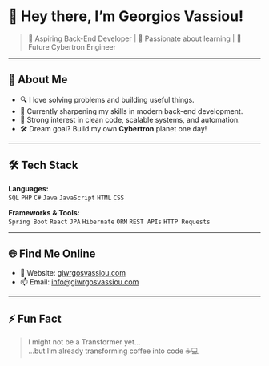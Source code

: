 # 👋 Hey there, I’m Georgios Vassiou!

> 🧠 Aspiring Back-End Developer | 🚀 Passionate about learning | 🤖 Future Cybertron Engineer

---

## 🧠 About Me

- 🔍 I love solving problems and building useful things.
- 🌱 Currently sharpening my skills in modern back-end development.
- 🧩 Strong interest in clean code, scalable systems, and automation.
- 🛠️ Dream goal? Build my own **Cybertron** planet one day!

---

## 🛠 Tech Stack

**Languages:**  
`SQL` `PHP` `C#` `Java` `JavaScript` `HTML` `CSS`

**Frameworks & Tools:**  
`Spring Boot` `React` `JPA` `Hibernate` `ORM` `REST APIs` `HTTP Requests`

---

## 🌐 Find Me Online

- 🔗 Website: [giwrgosvassiou.com](https://giwrgosvassiou.com)  
- 📫 Email: [info@giwrgosvassiou.com](mailto:info@giwrgosvassiou.com)

---

## ⚡ Fun Fact

> I might not be a Transformer yet...  
> ...but I’m already transforming coffee into code ☕💻


<!---
GeorgiosVs/GeorgiosVs is a ✨ special ✨ repository because its `README.md` (this file) appears on your GitHub profile.
You can click the Preview link to take a look at your changes.
--->
